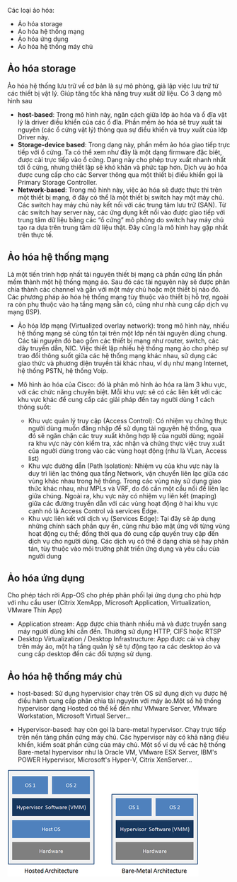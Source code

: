 Các loại ảo hóa:
* Ảo hóa storage
* Ảo hóa hệ thống mạng
* Ảo hóa ứng dụng
* Ảo hóa hệ thống máy chủ

## Ảo hóa storage

Ảo hóa hệ thống lưu trữ về cơ bản là sự mô phỏng, giả lập việc lưu trữ từ các thiết bị vật lý. Giúp tăng tốc khả năng truy xuất dữ liệu.
Có 3 dạng mô hình sau
* **host-based**: Trong mô hình này, ngăn cách giữa lớp ảo hóa và ổ đĩa vật lý là driver điều khiển của các ổ đĩa. Phần mềm ảo hóa sẽ truy xuất tài nguyên (các ổ cứng vật lý) thông qua sự điều khiển và truy xuất của lớp Driver này.
* **Storage-device based**: Trong dạng này, phần mềm ảo hóa giao tiếp trực tiếp với ổ cứng. Ta có thể xem như đây là một dạng firmware đặc biêt, được cài trực tiếp vào ổ cứng. Dạng này cho phép truy xuất nhanh nhất tới ổ cứng, nhưng thiết lập sẽ khó khăn và phức tạp hơn. Dịch vụ ảo hóa được cung cấp cho các Server thông qua một thiết bị điều khiển gọi là Primary Storage Controller.
* **Network-based**:  Trong mô hình này, việc ảo hóa sẽ được thực thi trên một thiết bị mạng, ở đây có thể là một thiết bị switch hay một máy chủ. Các switch  hay máy chủ này kết nối với các trung tâm lưu trữ (SAN). Từ các switch hay server này, các ứng dụng kết nối vào được giao tiếp với trung tâm dữ liệu bằng các “ổ  cứng” mô phỏng do switch hay máy chủ tạo ra dựa trên  trung tâm dữ liệu thật. Đây cũng là mô hình hay gặp nhất trên thực tế.

## Ảo hóa hệ thống mạng

Là một tiến trình hợp nhất tài nguyên thiết bị mạng cả phần cứng lần phần mềm thành một hệ thống mạng ảo. Sau đó các tài nguyên này sẽ được phân chia thành các channel và gắn với một máy chủ hoặc một thiết bị nào đó.
Các phương pháp ảo hóa hệ thống mạng tùy thuộc vào thiết bị hỗ trợ, ngoài ra còn phụ thuộc vào hạ tầng mạng sẵn có, cũng như nhà cung cấp dịch vụ mạng (ISP).

* Ảo hóa lớp mạng (Virtualized overlay network): trong mô hình này, nhiều hệ thống mạng sẽ cùng tồn tại trên một lớp nền tài nguyên dùng chung. Các tài nguyên đó bao gồm các thiết bị mạng như router, switch, các dây truyền dẫn, NIC. Việc thiết lập nhiều hệ thống mạng ảo cho phép sự trao đổi thông suốt giữa các hệ thống mạng khác nhau, sử dụng các giao thức và phương diện truyền tải khác nhau, ví dụ như mạng Internet, hệ thống PSTN, hệ thống Voip.

* Mô hình ảo hóa của Cisco: đó là phân mô hình ảo hóa ra làm 3 khu vực, với các chức năng chuyên biệt. Mỗi khu vực sẽ có các liên kết với các khu vực khác để cung cấp các giải pháp đến tay người dùng 1 cách thông suốt:

    - Khu vực quản lý truy cập (Access Control): Có nhiệm vụ chứng thực người dùng muốn đăng nhập để sử dụng tài nguyên hệ thống, qua đó sẽ ngăn chặn các truy xuất không hợp lệ của người dùng; ngoài ra khu vực này còn kiểm tra, xác nhận và chứng thực việc truy xuất của người dùng trong vào các vùng hoạt động (như là VLan, Access list)
    - Khu vực đường dẫn (Path Isolation): Nhiệm vụ của khu vực này là duy trì  liên lạc thông qua tầng Network,  vận chuyển liên lạc giữa các vùng khác nhau trong hệ thống. Trong các vùng này sử dụng giao thức khác nhau, như MPLs và VRF, do đó cần một cầu nối để liên lạc giữa chúng. Ngoài  ra, khu vực này có  nhiệm vụ liên kết (maping) giữa các đường truyền dẫn với các vùng hoạt động ở  hai khu vực cạnh nó là Access Control và  services Edge.
    - Khu vực liên kết với dịch vụ (Services Edge): Tại đây sẽ áp dụng những chính sách phân quy ền, cũng như bảo mật ứng với từng vùng hoạt động cụ thể; đồng thời qua đó cung cấp quyền truy cập đến dịch vụ cho người dùng. Các dịch vụ có thể ở dạng chia sẻ hay phân tán, tùy thuộc vào môi trường phát triển ứng dụng và yêu cầu của người dung

## Ảo hóa ứng dụng 
Cho phép tách rời App-OS cho phép phân phối lại ứng dụng cho phù hợp với nhu cầu user (Citrix XemApp, Microsoft Application, Virtualization, VMware Thin App)
* Application stream: App được chia thành nhiều mã và được truyền sang máy người dùng khi cần đến. Thường sử dụng HTTP, CIFS hoặc RTSP
* Desktop Virtualization / Desktop Infrastructure: App được cài và chạy trên máy ảo, một hạ tầng quản lý sẽ tự động tạo ra các desktop ảo và cung cấp desktop đến các đối tượng sử dụng.
## Ảo hóa hệ thống máy chủ
* host-based: Sử dụng hypervisior chạy trên OS sử dụng dịch vụ đươc hệ điều hành cung cấp phân chia tài nguyên với máy ảo.Một số hệ thống hypervisor dạng Hosted có thể kể đến như VMware Server, VMware Workstation, Microsoft Virtual Server…

* Hypervisor-based:  hay còn gọi là bare-metal hypervisor. Chạy trực tiếp trên nền tảng phần cứng máy chủ. Các hypervisor này có khả năng điều khiển, kiểm soát phần cứng của máy chủ. Một số ví dụ về các hệ thống Bare-metal hypervisor như là Oracle  VM, VMware ESX Server, IBM's POWER Hypervisor, Microsoft's Hyper-V, Citrix XenServer…

![aohoa](image/aohoa.png)
